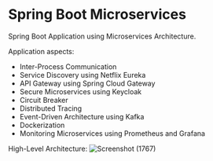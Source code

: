 # Spring Boot Microservices
Spring Boot Application using Microservices Architecture.

Application aspects:
- Inter-Process Communication
- Service Discovery using Netflix Eureka
- API Gateway using Spring Cloud Gateway
- Secure Microservices using Keycloak
- Circuit Breaker
- Distributed Tracing
- Event-Driven Architecture using Kafka
-  Dockerization
-  Monitoring Microservices using Prometheus and Grafana

High-Level Architecture:
![Screenshot (1767)](https://github.com/Pistonamey/java_spring_microservices/assets/83175234/a783d0b8-073a-4ddd-9981-c82f65e6756a)
